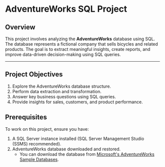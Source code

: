 # AdventureWorks SQL Project

## Overview
This project involves analyzing the **AdventureWorks** database using SQL. The database represents a fictional company that sells bicycles and related products. The goal is to extract meaningful insights, create reports, and improve data-driven decision-making using SQL queries.

---

## Project Objectives
1. Explore the AdventureWorks database structure.
2. Perform data extraction and transformation.
3. Answer key business questions using SQL queries.
4. Provide insights for sales, customers, and product performance.

## Prerequisites
To work on this project, ensure you have:
1. A SQL Server instance installed (SQL Server Management Studio (SSMS) recommended).
2. AdventureWorks database downloaded and restored.
   - You can download the database from [Microsoft's AdventureWorks Sample Databases](https://learn.microsoft.com/en-us/sql/samples/adventureworks-install-configure?view=sql-server-ver16).
